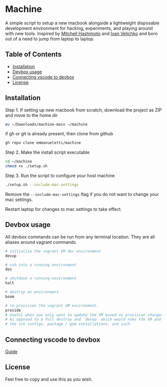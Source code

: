 # Machine

A simple script to setup a new macbook alongside a lightweight disposable development environment for hacking, experiments, and playing around with new tools. Inspired by [Mitchell Hashimoto](https://github.com/mitchellh/nixos-config) and [Ivan Velichko](https://iximiuz.com/en/posts/how-to-setup-development-environment/) and born out of a need to jump from laptop to laptop.

## Table of Contents <!-- omit in toc -->

- [Installation](#installation)
- [Devbox usage](#devbox-usage)
- [Connecting vscode to devbox](#connecting-vscode-to-devbox)
- [License](#license)

## Installation

Step 1. If setting up new macbook from scratch, download the project as ZIP and move to the home dir

```bash
mv ~/Downloads/machine-main ~/machine
```

if gh or git is already present, then clone from github

```bash
gh repo clone emmanueletti/machine
```

Step 2. Make the install script executable

```bash
cd ~/machine
chmod +x ./setup.sh
```

Step 3. Run the script to configure your host machine

```bash
./setup.sh --include-mac-settings
```

Remove the `--include-mac-settings` flag if you do not want to change your mac settings.

Restart laptop for changes to mac settings to take effect.

## Devbox usage

All devbox commands can be run from any terminal location. They are all aliases
around vagrant commands.

```bash
# initialize the vagrant VM dev environment
devup

# ssh into a running environment
dev

# shutdown a running environment
halt

# destroy an environment
boom

# re-provision the vagrant VM environment. 
provide
# Useful when you only want to update the VM based on provision changes.
# As opposed to a full destroy and `devup` which would nuke the VM and scrap all
# the ssh configs, package / gem installations, and such.
```

## Connecting vscode to devbox

[Guide](https://medium.com/@lizrice/ssh-to-vagrant-from-vscode-5b2c5996bc0e)

## License

Feel free to copy and use this as you wish.
